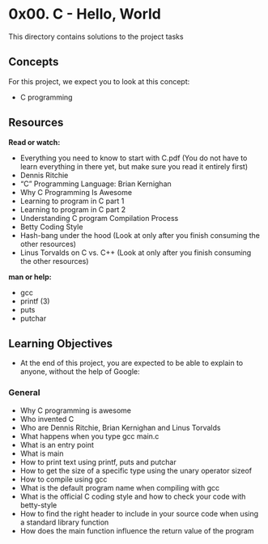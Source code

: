 # 0x00. C - Hello, World

This directory contains solutions to the project tasks

## Concepts
For this project, we expect you to look at this concept:

- C programming

## Resources
**Read or watch:**

- Everything you need to know to start with C.pdf (You do not have to learn everything in there yet, but make sure you read it entirely first)
- Dennis Ritchie
- “C” Programming Language: Brian Kernighan
- Why C Programming Is Awesome
- Learning to program in C part 1
- Learning to program in C part 2
- Understanding C program Compilation Process
- Betty Coding Style
- Hash-bang under the hood (Look at only after you finish consuming the other resources)
- Linus Torvalds on C vs. C++ (Look at only after you finish consuming the other resources)

**man or help:**

- gcc
- printf (3)
- puts
- putchar
## Learning Objectives
- At the end of this project, you are expected to be able to explain to anyone, without the help of Google:

### General
- Why C programming is awesome
- Who invented C
- Who are Dennis Ritchie, Brian Kernighan and Linus Torvalds
- What happens when you type gcc main.c
- What is an entry point
- What is main
- How to print text using printf, puts and putchar
- How to get the size of a specific type using the unary operator sizeof
- How to compile using gcc
- What is the default program name when compiling with gcc
- What is the official C coding style and how to check your code with betty-style
- How to find the right header to include in your source code when using a standard library function
- How does the main function influence the return value of the program